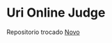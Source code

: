 # Uri Online Judge


Repositorio trocado
[Novo](https://github.com/FalsoBranco/Exercicios-Programacao)
